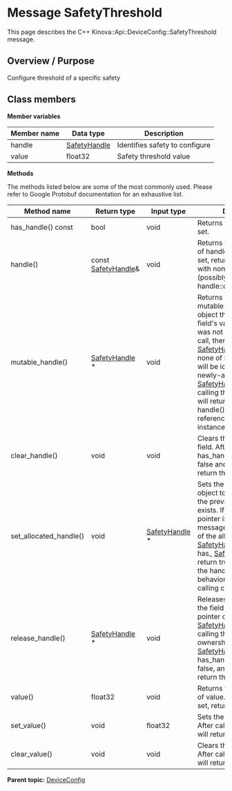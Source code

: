 # Message SafetyThreshold

This page describes the C++ Kinova::Api::DeviceConfig::SafetyThreshold message.

## Overview / Purpose

Configure threshold of a specific safety

## Class members

 **Member variables** 

|Member name|Data type|Description|
|-----------|---------|-----------|
|handle| [SafetyHandle](msg_Common_SafetyHandle.md#)|Identifies safety to configure|
|value|float32|Safety threshold value|

 **Methods** 

The methods listed below are some of the most commonly used. Please refer to Google Protobuf documentation for an exhaustive list.

|Method name|Return type|Input type|Description|
|-----------|-----------|----------|-----------|
|has\_handle\(\) const|bool|void|Returns true if handle is set.|
|handle\(\)|const [SafetyHandle](msg_Common_SafetyHandle.md#)&|void|Returns the current value of handle. If handle is not set, returns a [SafetyHandle](msg_Common_SafetyHandle.md#) with none of its fields set \(possibly handle::default\_instance\(\)\).|
|mutable\_handle\(\)| [SafetyHandle](msg_Common_SafetyHandle.md#) \*|void|Returns a pointer to the mutable [SafetyHandle](msg_Common_SafetyHandle.md#) object that stores the field's value. If the field was not set prior to the call, then the returned [SafetyHandle](msg_Common_SafetyHandle.md#) will have none of its fields set \(i.e. it will be identical to a newly-allocated [SafetyHandle](msg_Common_SafetyHandle.md#)\). After calling this, has\_handle\(\) will return true and handle\(\) will return a reference to the same instance of [SafetyHandle](msg_Common_SafetyHandle.md#).|
|clear\_handle\(\)|void|void|Clears the value of the field. After calling this, has\_handle\(\) will return false and handle\(\) will return the default value.|
|set\_allocated\_handle\(\)|void| [SafetyHandle](msg_Common_SafetyHandle.md#) \*|Sets the [SafetyHandle](msg_Common_SafetyHandle.md#) object to the field and frees the previous field value if it exists. If the [SafetyHandle](msg_Common_SafetyHandle.md#) pointer is not NULL, the message takes ownership of the allocated [SafetyHandle](msg_Common_SafetyHandle.md#) object and has\_ [SafetyHandle](msg_Common_SafetyHandle.md#)\(\) will return true. Otherwise, if the handle is NULL, the behavior is the same as calling clear\_handle\(\).|
|release\_handle\(\)| [SafetyHandle](msg_Common_SafetyHandle.md#) \*|void|Releases the ownership of the field and returns the pointer of the [SafetyHandle](msg_Common_SafetyHandle.md#) object. After calling this, caller takes the ownership of the allocated [SafetyHandle](msg_Common_SafetyHandle.md#) object, has\_handle\(\) will return false, and handle\(\) will return the default value.|
|value\(\)|float32|void|Returns the current value of value. If the value is not set, returns 0.|
|set\_value\(\)|void|float32|Sets the value of value. After calling this, value\(\) will return value.|
|clear\_value\(\)|void|void|Clears the value of value. After calling this, value\(\) will return 0.|

**Parent topic:** [DeviceConfig](../references/summary_DeviceConfig.md)


